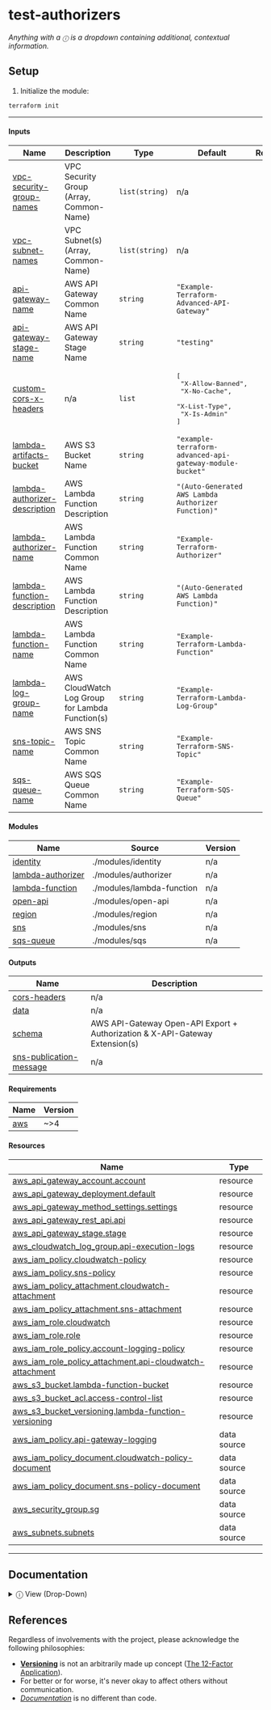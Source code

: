 <!-- BEGIN_TF_DOCS -->
# test-authorizers #

*Anything with a `ⓘ` is a dropdown containing additional, contextual information.*

## Setup ##

1. Initialize the module:
```bash
terraform init
```

---

#### Inputs

| Name | Description | Type | Default | Required |
|------|-------------|------|---------|:--------:|
| <a name="input_vpc-security-group-names"></a> [vpc-security-group-names](#input_vpc-security-group-names) | VPC Security Group (Array, Common-Name) | `list(string)` | n/a | yes |
| <a name="input_vpc-subnet-names"></a> [vpc-subnet-names](#input_vpc-subnet-names) | VPC Subnet(s) (Array, Common-Name) | `list(string)` | n/a | yes |
| <a name="input_api-gateway-name"></a> [api-gateway-name](#input_api-gateway-name) | AWS API Gateway Common Name | `string` | `"Example-Terraform-Advanced-API-Gateway"` | no |
| <a name="input_api-gateway-stage-name"></a> [api-gateway-stage-name](#input_api-gateway-stage-name) | AWS API Gateway Stage Name | `string` | `"testing"` | no |
| <a name="input_custom-cors-x-headers"></a> [custom-cors-x-headers](#input_custom-cors-x-headers) | n/a | `list` | <pre>[<br>  "X-Allow-Banned",<br>  "X-No-Cache",<br>  "X-List-Type",<br>  "X-Is-Admin"<br>]</pre> | no |
| <a name="input_lambda-artifacts-bucket"></a> [lambda-artifacts-bucket](#input_lambda-artifacts-bucket) | AWS S3 Bucket Name | `string` | `"example-terraform-advanced-api-gateway-module-bucket"` | no |
| <a name="input_lambda-authorizer-description"></a> [lambda-authorizer-description](#input_lambda-authorizer-description) | AWS Lambda Function Description | `string` | `"(Auto-Generated AWS Lambda Authorizer Function)"` | no |
| <a name="input_lambda-authorizer-name"></a> [lambda-authorizer-name](#input_lambda-authorizer-name) | AWS Lambda Function Common Name | `string` | `"Example-Terraform-Authorizer"` | no |
| <a name="input_lambda-function-description"></a> [lambda-function-description](#input_lambda-function-description) | AWS Lambda Function Description | `string` | `"(Auto-Generated AWS Lambda Function)"` | no |
| <a name="input_lambda-function-name"></a> [lambda-function-name](#input_lambda-function-name) | AWS Lambda Function Common Name | `string` | `"Example-Terraform-Lambda-Function"` | no |
| <a name="input_lambda-log-group-name"></a> [lambda-log-group-name](#input_lambda-log-group-name) | AWS CloudWatch Log Group for Lambda Function(s) | `string` | `"Example-Terraform-Lambda-Log-Group"` | no |
| <a name="input_sns-topic-name"></a> [sns-topic-name](#input_sns-topic-name) | AWS SNS Topic Common Name | `string` | `"Example-Terraform-SNS-Topic"` | no |
| <a name="input_sqs-queue-name"></a> [sqs-queue-name](#input_sqs-queue-name) | AWS SQS Queue Common Name | `string` | `"Example-Terraform-SQS-Queue"` | no |
#### Modules

| Name | Source | Version |
|------|--------|---------|
| <a name="module_identity"></a> [identity](#module_identity) | ./modules/identity | n/a |
| <a name="module_lambda-authorizer"></a> [lambda-authorizer](#module_lambda-authorizer) | ./modules/authorizer | n/a |
| <a name="module_lambda-function"></a> [lambda-function](#module_lambda-function) | ./modules/lambda-function | n/a |
| <a name="module_open-api"></a> [open-api](#module_open-api) | ./modules/open-api | n/a |
| <a name="module_region"></a> [region](#module_region) | ./modules/region | n/a |
| <a name="module_sns"></a> [sns](#module_sns) | ./modules/sns | n/a |
| <a name="module_sqs-queue"></a> [sqs-queue](#module_sqs-queue) | ./modules/sqs | n/a |
#### Outputs

| Name | Description |
|------|-------------|
| <a name="output_cors-headers"></a> [cors-headers](#output_cors-headers) | n/a |
| <a name="output_data"></a> [data](#output_data) | n/a |
| <a name="output_schema"></a> [schema](#output_schema) | AWS API-Gateway Open-API Export + Authorization & X-API-Gateway Extension(s) |
| <a name="output_sns-publication-message"></a> [sns-publication-message](#output_sns-publication-message) | n/a |
#### Requirements

| Name | Version |
|------|---------|
| <a name="requirement_aws"></a> [aws](#requirement_aws) | ~>4 |
#### Resources

| Name | Type |
|------|------|
| [aws_api_gateway_account.account](https://registry.terraform.io/providers/hashicorp/aws/latest/docs/resources/api_gateway_account) | resource |
| [aws_api_gateway_deployment.default](https://registry.terraform.io/providers/hashicorp/aws/latest/docs/resources/api_gateway_deployment) | resource |
| [aws_api_gateway_method_settings.settings](https://registry.terraform.io/providers/hashicorp/aws/latest/docs/resources/api_gateway_method_settings) | resource |
| [aws_api_gateway_rest_api.api](https://registry.terraform.io/providers/hashicorp/aws/latest/docs/resources/api_gateway_rest_api) | resource |
| [aws_api_gateway_stage.stage](https://registry.terraform.io/providers/hashicorp/aws/latest/docs/resources/api_gateway_stage) | resource |
| [aws_cloudwatch_log_group.api-execution-logs](https://registry.terraform.io/providers/hashicorp/aws/latest/docs/resources/cloudwatch_log_group) | resource |
| [aws_iam_policy.cloudwatch-policy](https://registry.terraform.io/providers/hashicorp/aws/latest/docs/resources/iam_policy) | resource |
| [aws_iam_policy.sns-policy](https://registry.terraform.io/providers/hashicorp/aws/latest/docs/resources/iam_policy) | resource |
| [aws_iam_policy_attachment.cloudwatch-attachment](https://registry.terraform.io/providers/hashicorp/aws/latest/docs/resources/iam_policy_attachment) | resource |
| [aws_iam_policy_attachment.sns-attachment](https://registry.terraform.io/providers/hashicorp/aws/latest/docs/resources/iam_policy_attachment) | resource |
| [aws_iam_role.cloudwatch](https://registry.terraform.io/providers/hashicorp/aws/latest/docs/resources/iam_role) | resource |
| [aws_iam_role.role](https://registry.terraform.io/providers/hashicorp/aws/latest/docs/resources/iam_role) | resource |
| [aws_iam_role_policy.account-logging-policy](https://registry.terraform.io/providers/hashicorp/aws/latest/docs/resources/iam_role_policy) | resource |
| [aws_iam_role_policy_attachment.api-cloudwatch-attachment](https://registry.terraform.io/providers/hashicorp/aws/latest/docs/resources/iam_role_policy_attachment) | resource |
| [aws_s3_bucket.lambda-function-bucket](https://registry.terraform.io/providers/hashicorp/aws/latest/docs/resources/s3_bucket) | resource |
| [aws_s3_bucket_acl.access-control-list](https://registry.terraform.io/providers/hashicorp/aws/latest/docs/resources/s3_bucket_acl) | resource |
| [aws_s3_bucket_versioning.lambda-function-versioning](https://registry.terraform.io/providers/hashicorp/aws/latest/docs/resources/s3_bucket_versioning) | resource |
| [aws_iam_policy.api-gateway-logging](https://registry.terraform.io/providers/hashicorp/aws/latest/docs/data-sources/iam_policy) | data source |
| [aws_iam_policy_document.cloudwatch-policy-document](https://registry.terraform.io/providers/hashicorp/aws/latest/docs/data-sources/iam_policy_document) | data source |
| [aws_iam_policy_document.sns-policy-document](https://registry.terraform.io/providers/hashicorp/aws/latest/docs/data-sources/iam_policy_document) | data source |
| [aws_security_group.sg](https://registry.terraform.io/providers/hashicorp/aws/latest/docs/data-sources/security_group) | data source |
| [aws_subnets.subnets](https://registry.terraform.io/providers/hashicorp/aws/latest/docs/data-sources/subnets) | data source |

---

## Documentation ##

<details>
<summary> ⓘ View (Drop-Down) </summary>

Documentation is both programmatically and conventionally generated.

**Note** - Given the workflow between `git` & `pre-commit`, when creating
a new commit, ensure to run the following:

```bash
git commit -a --message "..."
```

If a commit shows as a **Failure**, ***such is the job of the pre-commit hook***.
Simply re-commit and then the repository should be able to be pushed to.

### Generating `tfvars` & `tfvars.json` ###

```bash
terraform-docs tfvars hcl "$(git rev-parse --show-toplevel)"

terraform-docs tfvars json "$(git rev-parse --show-toplevel)"
```

### `terraform-docs` ###

In order to install `terraform-docs`, ensure `brew` is installed (for MacOS systems), and run

```bash
brew install terraform-docs
```

If looking to upgrade:

```bash
brew uninstall terraform-docs
brew install terraform-docs
```

It's elected to use `brew uninstall` vs `brew upgrade` because old versions are then removed.

### `git` & `pre-commit` ###

Documentation is often a second thought; refer to the following steps to ensure documentation is always updated
upon `git commit`.

1. Install Pre-Commit
```bash
brew install pre-commit || pip install pre-commit
```
2. Check Installation + Version
```bash
pre-commit --version
```
3. Generate Configuration (`.pre-commit-config.yaml`)
4. Configure `git` hooks
```bash
pre-commit install
pre-commit install-hooks
```
- If any errors show
```bash
git config --unset-all core.hooksPath
```

**Most Importantly**

> *`pre-commit install` should always be the first command after a project is cloned.*

</details>

## References ##

Regardless of involvements with the project, please acknowledge
the following philosophies:

- [**Versioning**](https://semver.org) is not an arbitrarily made up concept ([The 12-Factor Application](https://12factor.net/build-release-run)).
- For better or for worse, it's never okay to affect others without communication.
- *[Documentation](https://access.redhat.com/documentation/en-us/red_hat_enterprise_linux/4/html/introduction_to_system_administration/s1-philosophy-document)* is no different than code.
<!-- END_TF_DOCS -->